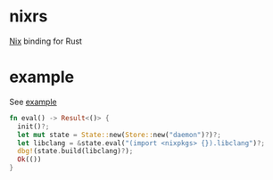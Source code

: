 # nixrs

[Nix](https://github.com/NixOS/nix) binding for Rust

# example

See [example](./example)

```rust
fn eval() -> Result<()> {
  init()?;
  let mut state = State::new(Store::new("daemon")?)?;
  let libclang = &state.eval("(import <nixpkgs> {}).libclang")?;
  dbg!(state.build(libclang)?);
  Ok(())
}
```
